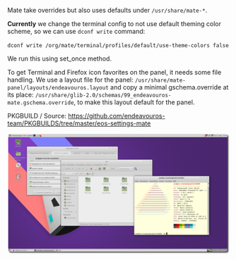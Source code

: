 Mate take overrides but also uses defaults under `/usr/share/mate-*`.

**Currently** we change the terminal config to not use default theming color scheme, so we can use `dconf write` command:

`dconf write /org/mate/terminal/profiles/default/use-theme-colors false`

We run this using set_once method.

To get Terminal and Firefox icon favorites on the panel, it needs some file handling.
We use a layout file for the panel: `/usr/share/mate-panel/layouts/endeavouros.layout`
and copy a minimal gschema.override at its place:
`/usr/share/glib-2.0/schemas/99_endeavouros-mate.gschema.override`,
to make this layout default for the panel.

PKGBUILD / Source:
https://github.com/endeavouros-team/PKGBUILDS/tree/master/eos-settings-mate


![eos-mate](https://raw.githubusercontent.com/endeavouros-team/endeavouros-DE-fixes/main/mate/mate.png)
